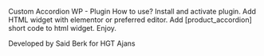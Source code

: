 Custom Accordion WP - Plugin
How to use?
Install and activate plugin.
Add HTML widget with elementor or preferred editor.
Add [product_accordion] short code to html widget.
Enjoy.

Developed by Said Berk for HGT Ajans